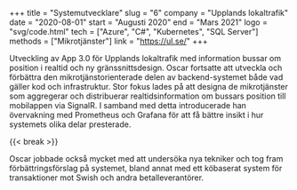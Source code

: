 +++
title = "Systemutvecklare"
slug = "6"
company = "Upplands lokaltrafik"
date = "2020-08-01"
start = "Augusti 2020"
end = "Mars 2021"
logo = "svg/code.html"
tech = ["Azure", "C#", "Kubernetes", "SQL Server"]
methods = ["Mikrotjänster"]
link = "https://ul.se/"
+++

Utveckling av App 3.0 för Upplands lokaltrafik med information bussar om position i realtid och ny gränssnittsdesign.
Oscar fortsatte att utveckla och förbättra den mikrotjänstorienterade delen av backend-systemet både vad gäller kod och infrastruktur.
Stor fokus lades på att designa de mikrotjänster som aggregerar och distribuerar realtidsinformation om bussars position till mobilappen via SignalR.
I samband med detta introducerade han övervakning med Prometheus och Grafana för att få bättre insikt i hur systemets olika delar presterade.

{{< break >}}

Oscar jobbade också mycket med att undersöka nya tekniker och tog fram förbättringsförslag på systemet, bland annat med ett köbaserat system för transaktioner mot Swish och andra betalleverantörer.
